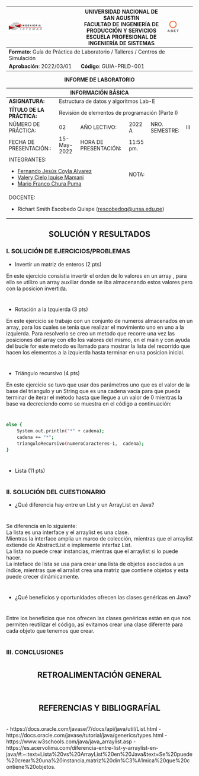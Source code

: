 <div align="center">
<table>
    <theader>
        <tr>
            <td><img src="https://github.com/rescobedoq/pw2/blob/main/epis.png?raw=true" alt="EPIS" style="width:50%; height:auto"/></td>
            <th>
                <span style="font-weight:bold;">UNIVERSIDAD NACIONAL DE SAN AGUSTIN</span><br />
                <span style="font-weight:bold;">FACULTAD DE INGENIERÍA DE PRODUCCIÓN Y SERVICIOS</span><br />
                <span style="font-weight:bold;">ESCUELA PROFESIONAL DE INGENIERÍA DE SISTEMAS</span>
            </th>
            <td><img src="https://github.com/rescobedoq/pw2/blob/main/abet.png?raw=true" alt="ABET" style="width:50%; height:auto"/></td>
        </tr>
    </theader>
    <tbody>
        <tr><td colspan="3"><span style="font-weight:bold;">Formato</span>: Guía de Práctica de Laboratorio / Talleres / Centros de Simulación</td></tr>
        <tr><td><span style="font-weight:bold;">Aprobación</span>:  2022/03/01</td><td colspan="2"><span style="font-weight:bold;">Código</span>: GUIA-PRLD-001</td></tr>
    </tbody>
</table>
</div>

<div align="center">
</div>
<div align="center">
	<span style="font-weight:bold;">INFORME DE LABORATORIO</span>

<table>
		<theader>
			<tr><th colspan="6">INFORMACIÓN BÁSICA</th></tr>
		</theader>
		<tbody>
			<tr>
				<td><span style="font-weight:bold;">ASIGNATURA:</span></td>
				<td colspan="5">Estructura de datos y algoritmos Lab-E</td>
			</tr>
			<tr>
				<td><span style="font-weight:bold;">TÍTULO DE LA PRÁCTICA:<span></td>
				<td colspan="5">Revisión de elementos de programación (Parte I)</td>
			</tr>
			<tr>
				<td>NÚMERO DE PRÁCTICA:</td>
				<td>02</td><td>AÑO LECTIVO:</td>
				<td>2022 A</td>
				<td>NRO. SEMESTRE:</td>
				<td>III</td>
			</tr>
			<tr>
				<td>FECHA DE PRESENTACIÓN::</td>
				<td>15-May-2022</td>
				<td>HORA DE PRESENTACIÓN:</td>
				<td> 11:55 pm.</td>
			</tr>
			<tr>
				<td colspan="3">INTEGRANTES:
					<ul>
					<li><a href="https://github.com/fernandocoylaA">Fernando Jesús Coyla Alvarez</a></li>
				 	<li><a href="https://github.com/Icielo23">Valery Cielo Iquise Mamani</a></li>
					<li><a href="https://github.com/Mario-Chura">Mario Franco Chura Puma</a></li>
					</ul>
				</td>
				<td colspan="">NOTA:</td>
				<td></td>
			</tr>
			<tr>
				<td colspan="6">DOCENTE:
					<ul>
					<li>Richart Smith Escobedo Quispe (<a href="rescobedoq@unsa.edu.pe">rescobedoq@unsa.edu.pe</a>)</li>
					</ul>
				</td>
			</tr>
		</tdbody>
</table>
</div>
	
<div align="center"><h2> SOLUCIÓN Y RESULTADOS </h2></div>	

### I.	SOLUCIÓN DE EJERCICIOS/PROBLEMAS
	
- Invertir un matriz de enteros (2 pts)

En este ejercicio consistia invertir el orden de lo valores en un array , para ello se utilizo un array auxiliar donde se iba almacenando estos valores pero con la posicion invertida.
#	
- Rotación a la Izquierda (3 pts)

En este ejercicio se trabajo con un conjunto de numeros almacenados en un array, para los cuales se tenia que realizar el movimiento uno en uno a la izquierda. Para resolverlo se creo un metodo que recorre una vez las posiciones del array con ello los valores del mismo, en el main y con ayuda del bucle for este metodo es llamado para mostrar la lista del recorrido que hacen los elementos a la izquierda hasta terminar en una posicion inicial.
#	
- Triángulo recursivo (4 pts)

En este ejercicio se tuvo que usar dos parámetros uno que es el valor de la base del triangulo y un String que es una cadena vacía para que pueda terminar de iterar el método hasta que llegue a un valor de 0 mientras la base va decreciendo como se muestra en el código a continuación:
#	
```sh
else {
	System.out.println("*" + cadena);
	cadena += "*";
	trianguloRecursivo(numeroCaracteres-1,  cadena);
}
```     
#	
- Lista (11 pts)
#
### II.	SOLUCIÓN DEL CUESTIONARIO
- ¿Qué diferencia hay entre un List y un ArrayList en Java? <br>
#
Se diferencia en lo siguiente:<br>
La lista es una interface y el arraylist es una clase.<br>
Mientras la interface amplia un marco de colección, mientras que el arraylist extiende de AbstractList e implemente interfaz List.<br>
La lista no puede crear instancias, mientras que el arraylist si lo puede hacer.<br>
La inteface de lista se usa para crear una lista de objetos asociados a un índice, mientras que el arralist crea una matriz que contiene objetos y esta puede 	crecer dinámicamente.<br> 
#	
- ¿Qué beneficios y oportunidades ofrecen las clases genéricas en Java?
#
Entre los beneficios que nos ofrecen las clases genéricas están en que nos permiten reutilizar el código, así evitamos crear una clase diferente para cada objeto que tenemos que crear.
#
### III.	CONCLUSIONES
#
<div align="center"><h2>  RETROALIMENTACIÓN GENERAL </h2></div> <br>

<div align="center"><h2> REFERENCIAS Y BIBLIOGRAFÍAL </h2></div> <br>
    - https://docs.oracle.com/javase/7/docs/api/java/util/List.html 
    - https://docs.oracle.com/javase/tutorial/java/generics/types.html 
    - https://www.w3schools.com/java/java_arraylist.asp 
    - https://es.acervolima.com/diferencia-entre-list-y-arraylist-en-java/#:~:text=Lista%20vs%20ArrayList%20en%20Java&text=Se%20puede%20crear%20una%20instancia,matriz%20din%C3%A1mica%20que%20contiene%20objetos.
	
